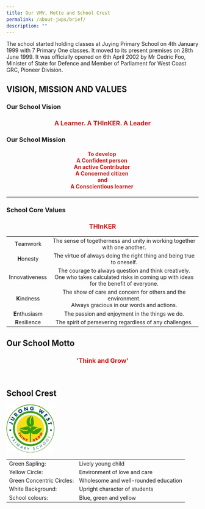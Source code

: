 ```yaml
---
title: Our VMV, Motto and School Crest
permalink: /about-jwps/brief/
description: ""
---
```

The school started holding classes at Juying Primary School on 4th January 1999 with 7 Primary One classes. It moved to its present premises on 28th June 1999. It was officially opened on 6th April 2002 by Mr Cedric Foo, Minister of State for Defence and Member of Parliament for West Coast GRC, Pioneer Division.

## VISION, MISSION AND VALUES

### Our School Vision

### <p style = "text-align: center"> <span style="color: #c81b1b;">A Learner. A THInKER. A Leader </span></p>





### Our School Mission

#### <p style = "text-align: center"><span style="color: #c81b1b;">To develop <br> A Confident person <br>An active Contributor <br>A Concerned citizen <br>and<br> A Conscientious learner <br></span></p>

_ _ _ _ _ _ _ _ _ _ _ _ _ _ _ _ _


### School Core Values


### <p style = "text-align: center"><span style="color: #c81b1b;">THInKER </span></p>

|           |              |
|:----------------:|:-------------------------------------------------------------------------------------------------------------------------------------------:|
| **T**eamwork    |     The sense of togetherness and unity in working together with one another.        |
| **H**onesty    |         The virtue of always doing the right thing and being true to oneself.            |
| **I**nnovativeness | The courage to always question and think creatively. <br>One who takes calculated risks in coming up with ideas for the benefit of everyone.  |
| **K**indness    |         The show of care and concern for others and the environment. <br>Always gracious in our words and actions.                  |
| **E**nthusiasm   |          The passion and enjoyment in the things we do.               |
| **R**esilience   |      The spirit of persevering regardless of any challenges.                |



## Our School Motto


### <p style = "text-align: center"><span style="color: #c81b1b;">'Think and Grow' </span></p>

<br>

## 	School Crest

>

<img src="/images/About%20Us/jwps_school_crest.png" alt="School Crest" class="center" style="width:25%">

|            |            |
|---------------------------|--------------------------------------|
| Green Sapling:            | Lively young child                   |
| Yellow Circle:            | Environment of love and care         |
| Green Concentric Circles: | Wholesome and well-rounded education |
| White Background:         | Upright character of students        |
| School colours:           | Blue, green and yellow               |